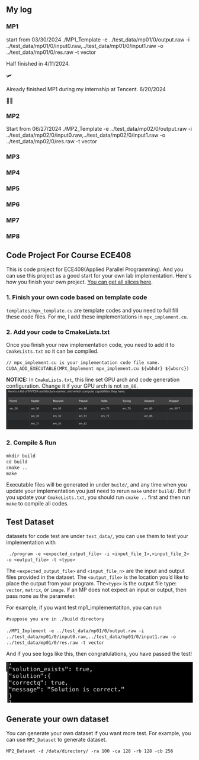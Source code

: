 ## My log

### MP1
start from 03/30/2024
./MP1_Template -e ../test_data/mp01/0/output.raw -i ../test_data/mp01/0/input0.raw,../test_data/mp01/0/input1.raw -o ../test_data/mp01/0/res.raw -t vector 

Half finished in 4/11/2024. 

:small_airplane:

Already finished MP1 during my internship at Tencent. 6/20/2024 

:running_man:


### MP2
Start from 06/27/2024
./MP2_Template -e ../test_data/mp02/0/output.raw -i ../test_data/mp02/0/input0.raw,../test_data/mp02/0/input1.raw -o ../test_data/mp02/0/res.raw -t vector 


### MP3
### MP4

### MP5
### MP6
### MP7
### MP8

## Code Project For Course ECE408
This is code project for ECE408(Applied Parallel Programming). And you can use this project as a good start for your own lab implementation. Here's how you finish your own project. [You can get all slices here](http://ece408.hwu-server2.crhc.illinois.edu/_layouts/15/start.aspx#/SitePages/Home.aspx).

### 1. Finish your own code based on template code
`templates/mpx_template.cu` are template codes and you need to full fill these code files. For me, I add these implementations in `mpx_implement.cu`.

### 2. Add your code to CmakeLists.txt
Once you finish your new implementation code, you need to add it to `CmakeLists.txt` so it can be compiled.
    
    // mpx_implement.cu is your implementation code file name.
    CUDA_ADD_EXECUTABLE(MPX_Implement mpx_implement.cu ${wbhdr} ${wbsrc})

**NOTICE:** In `CmakeLists.txt`, this line set GPU arch and code generation configuration. Change it if your GPU arch is not `sm_86`.
![](imgs/archs.png)


### 2. Compile & Run
    mkdir build
    cd build
    cmake ..
    make 

Executable files will be generated in under `build/`, and any time when you update your implementation you just need to rerun `make` under `build/`. But if you update your `CmakeLists.txt`, you should run `cmake ..` first and then run `make` to compile all codes.

## Test Dataset

datasets for code test are under `test_data/`, you can use them to test your implementation with
     
     ./program -e <expected_output_file> -i <input_file_1>,<input_file_2> -o <output_file> -t <type>

The `<expected_output_file>` and `<input_file_n>` are the input and output files provided in the dataset. The `<output_file>` is the location you’d like to place the output from your program. The`<type>` is the output file type: `vector`, `matrix`, or `image`. If an MP does not expect an input or output, then pass none as the parameter.

For example, if you want test mp1_implementatiton, you can run
    
    #suppose you are in ./build directory
    
    ./MP1_Implement -e ../test_data/mp01/0/output.raw -i ../test_data/mp01/0/input0.raw,../test_data/mp01/0/input1.raw -o ../test_data/mp01/0/res.raw -t vector 
And if you see logs like this, then congratulations, you have passed the test!

![](imgs/correct_res.png)


## Generate your own dataset
You can generate your own dataset if you want more test. For example, you can use `MP2_Dataset` to generate dataset.

    MP2_Dataset -d /data/directory/ -ra 100 -ca 128 -rb 128 -cb 256



